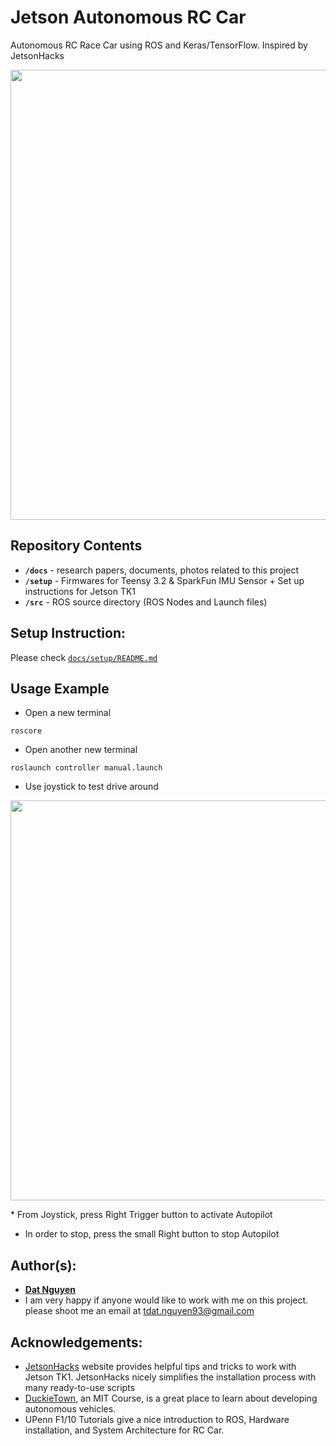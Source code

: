 Jetson Autonomous RC Car
========================
Autonomous RC Race Car using ROS and Keras/TensorFlow. Inspired by JetsonHacks

<p align="center">
<img src="https://github.com/dat-ai/jetson-car/raw/master/docs/img/car.jpg" width="720">
</p>

Repository Contents
-------------------
* **`/docs`** - research papers, documents, photos related to this project
* **`/setup`** - Firmwares for Teensy 3.2 & SparkFun IMU Sensor + Set up instructions for Jetson TK1
* **`/src`** - ROS source directory (ROS Nodes and Launch files)


Setup Instruction:
------------------
Please check [`docs/setup/README.md`](./docs/setup/README.md)


Usage Example
-------------

* Open a new terminal
```shell
roscore
```

* Open another new terminal
```shell
roslaunch controller manual.launch
```

* Use joystick to test drive around
<p align="center">
<img src="https://github.com/dat-ai/jetson-car/raw/master/docs/img/controller.jpg" width="640">
</p>
* From Joystick, press Right Trigger button to activate Autopilot 

* In order to stop, press the small Right button to stop Autopilot


Author(s):
----------
* [**Dat Nguyen**](https://github.com/dat-ai)
* I am very happy if anyone would like to work with me on this project. please shoot me an email at tdat.nguyen93@gmail.com

Acknowledgements:
-----------------
* [JetsonHacks](http://www.jetsonhacks.com/) website provides helpful tips and tricks to work with Jetson TK1. JetsonHacks nicely simplifies the installation process with many ready-to-use scripts
* [DuckieTown](http://duckietown.mit.edu), an MIT Course,  is a great place to learn about developing autonomous vehicles.
* UPenn F1/10 Tutorials give a nice introduction to ROS, Hardware installation, and System Architecture for RC Car.
